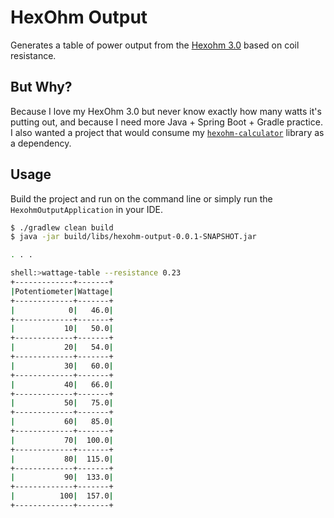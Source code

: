 # HexOhm Output

Generates a table of power output from the [Hexohm
3.0](https://cravingvapor.com/product-category/hardware/hexohm-box-mods/) based
on coil resistance.

## But Why?

Because I love my HexOhm 3.0 but never know exactly how many watts it's putting
out, and because I need more Java + Spring Boot + Gradle practice. I also
wanted a project that would consume my
[`hexohm-calculator`](https://github.com/jeremykendall/hexohm-calculator)
library as a dependency.

## Usage

Build the project and run on the command line or simply run the
`HexohmOutputApplication` in your IDE.

```bash
$ ./gradlew clean build
$ java -jar build/libs/hexohm-output-0.0.1-SNAPSHOT.jar

. . .

shell:>wattage-table --resistance 0.23
+-------------+-------+
|Potentiometer|Wattage|
+-------------+-------+
|            0|   46.0|
+-------------+-------+
|           10|   50.0|
+-------------+-------+
|           20|   54.0|
+-------------+-------+
|           30|   60.0|
+-------------+-------+
|           40|   66.0|
+-------------+-------+
|           50|   75.0|
+-------------+-------+
|           60|   85.0|
+-------------+-------+
|           70|  100.0|
+-------------+-------+
|           80|  115.0|
+-------------+-------+
|           90|  133.0|
+-------------+-------+
|          100|  157.0|
+-------------+-------+

```
